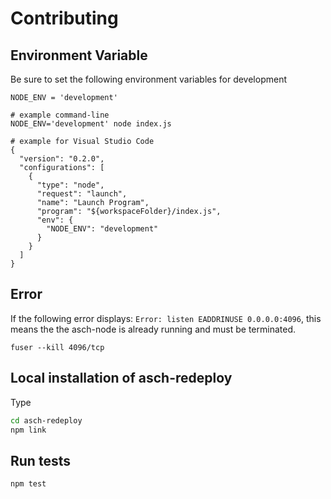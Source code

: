 # Contributing

## Environment Variable
Be sure to set the following environment variables for development
```
NODE_ENV = 'development'

# example command-line
NODE_ENV='development' node index.js

# example for Visual Studio Code
{
  "version": "0.2.0",
  "configurations": [
    {
      "type": "node",
      "request": "launch",
      "name": "Launch Program",
      "program": "${workspaceFolder}/index.js",
      "env": {
        "NODE_ENV": "development"
      }
    }
  ]
}
```

## Error
If the following error displays:
 `Error: listen EADDRINUSE 0.0.0.0:4096`, this means the the asch-node is already running and must be terminated.

`fuser --kill 4096/tcp`

## Local installation of asch-redeploy
Type 
```bash
cd asch-redeploy
npm link
```

## Run tests
```bash
npm test
```
